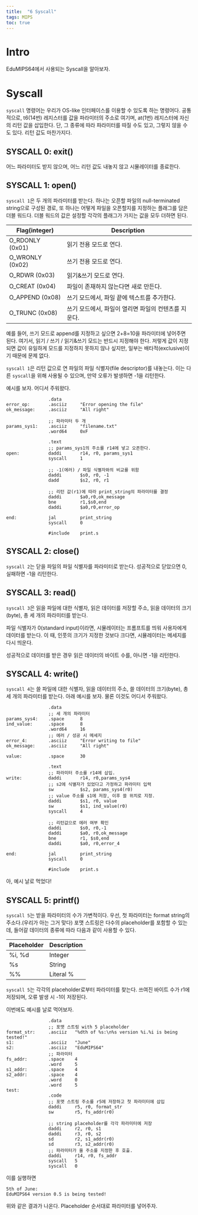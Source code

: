 ```yaml
---
title:  "6 Syscall"
tags: MIPS
toc: true
---
```


# Intro
EduMIPS64에서 사용되는 Syscall을 알아보자. 


# Syscall
`syscall` 명령어는 우리가 OS-like 인터페이스를 이용할 수 있도록 하는 명령어다. 공통적으로, t6(14번) 레지스터를 값을 파라미터의 주소로 여기며, at(1번) 레지스터에 자신의 리턴 값을 삽입한다. 단, 그 종류에 따라 파라미터를 따질 수도 있고, 그렇지 않을 수도 있다. 리턴 값도 마찬가지다.

## SYSCALL 0: exit()
어느 파라미터도 받지 않으며, 어느 리턴 값도 내놓지 않고 시뮬레이터를 종료한다.

## SYSCALL 1: open()
`syscall 1`은 두 개의 파라미터를 받는다. 하나는 오픈할 파일의 null-terminated string으로 구성된 경로, 또 하나는 어떻게 파일을 오픈할지를 지정하는 플래그를 담은 더블 워드다. 더블 워드의 값은 설정할 각각의 플래그가 가지는 값을 모두 더하면 된다.

Flag(integer) | Description
---|---
O_RDONLY (0x01) | 읽기 전용 모드로 연다.
O_WRONLY (0x02) | 쓰기 전용 모드로 연다.
O_RDWR (0x03) | 읽기&쓰기 모드로 연다.
O_CREAT (0x04) | 파일이 존재하지 않는다면 새로 만든다.
O_APPEND (0x08) | 쓰기 모드에서, 파일 끝에 텍스트를 추가한다.
O_TRUNC (0x08) | 쓰기 모드에서, 파일이 열리면 파일의 컨텐츠를 지운다.

예를 들어, 쓰기 모드로 append를 지정하고 싶으면 2+8=10을 파라미터에 넣어주면 된다. 여기서, 읽기 / 쓰기 / 읽기&쓰기 모드는 반드시 지정해야 한다. 저렇게 값이 지정되면 값이 유일하게 모드를 지정하지 못하지 않나 싶지만, 일부는 배타적(exclusive)이기 때문에 문제 없다.

`syscall 1`은 리턴 값으로 연 파일의 파일 식별자(file descriptor)를 내놓는다. 이는 다른 `syscall`을 위해 사용될 수 있으며, 만약 오류가 발생하면 -1을 리턴한다.

예시를 보자. 어디서 주워왔다.

                    .data
    error_op:       .asciiz     "Error opening the file"
    ok_message:     .asciiz     "All right"
    
                    ;; 파라미터 두 개
    params_sys1:    .asciiz     "filename.txt"
                    .word64     0xF
                    
                    .text
                    ;; params_sys1의 주소를 r14에 넣고 오픈한다.
    open:           daddi       r14, r0, params_sys1
                    syscall     1

                    ;; -1(에러) / 파일 식별자와의 비교를 위함
                    daddi       $s0, r0, -1
                    dadd        $s2, r0, r1
                    
                    ;; 리턴 값(r1)에 따라 print_string의 파라미터를 결정
                    daddi       $a0,r0,ok_message
                    bne         r1,$s0,end
                    daddi       $a0,r0,error_op

    end:            jal         print_string
                    syscall     0
                    
                    #include    print.s

## SYSCALL 2: close()
`syscall 2`는 닫을 파일의 파일 식별자를 파라미터로 받는다. 성공적으로 닫았으면 0, 실패하면 -1을 리턴한다. 

## SYSCALL 3: read()
`syscall 3`은 읽을 파일에 대한 식별자, 읽은 데이터를 저장할 주소, 읽을 데이터의 크기(byte), 총 세 개의 파라미터를 받는다.

파일 식별자가 0(standard input)이라면, 시뮬레이터는 프롬프트를 띄워 사용자에게 데이터를 받는다. 이 때, 인풋의 크기가 지정한 것보다 크다면, 시뮬레이터는 메세지를 다시 띄운다.

성공적으로 데이터를 받은 경우 읽은 데이터의 바이트 수를, 아니면 -1을 리턴한다. 

## SYSCALL 4: write()
`syscall 4`는 쓸 파일에 대한 식별자, 읽을 데이터의 주소, 쓸 데이터의 크기(byte), 총 세 개의 파라미터를 받는다. 아래 예시를 보자. 물론 이것도 어디서 주워왔다.

                    .data
                    ;; 세 개의 파라미터
    params_sys4:    .space      8
    ind_value:      .space      8
                    .word64     16
                    ;; 에러 / 성공 시 메세지
    error_4:        .asciiz     "Error writing to file"
    ok_message:     .asciiz     "All right"

    value:          .space      30

                    .text
                    ;; 파라미터 주소를 r14에 삽입.
    write:          daddi       r14, r0,params_sys4
                    ;; s2에 식별자가 있었다고 가정하고 파라미터 입력
                    sw          $s2, params_sys4(r0)
                    ;; value 주소를 s1에 저장, 이후 쓸 위치로 지정.
                    daddi       $s1, r0, value
                    sw          $s1, ind_value(r0)
                    syscall     4

                    ;; 리턴값으로 에러 여부 확인
                    daddi       $s0, r0,-1
                    daddi       $a0, r0,ok_message
                    bne         r1, $s0,end
                    daddi       $a0, r0,error_4

    end:            jal         print_string
                    syscall     0

                    #include    print.s

아, 예시 날로 먹었다!

## SYSCALL 5: printf()
`syscall 5`는 받을 파라미터의 수가 가변적이다. 우선, 첫 파라미터는 format string의 주소다.(우리가 아는 그거 맞다) 포맷 스트링은 다수의 placeholder를 포함할 수 있는데, 들어갈 데이터의 종류에 따라 다음과 같이 사용할 수 있다.

Placeholder | Description
---|---
%i, %d | Integer
%s | String
%% | Literal %

`syscall 5`는 각각의 placeholder로부터 파라미터를 찾는다. 쓰여진 바이트 수가 r1에 저장되며, 오류 발생 시 -1이 저장된다.

이번에도 예시를 날로 먹어보자.

                    .data
                    ;; 포맷 스트링 with 5 placeholder
    format_str:     .asciiz   "%dth of %s:\n%s version %i.%i is being tested!"
    s1:             .asciiz   "June"
    s2:             .asciiz   "EduMIPS64"
                    ;; 파라미터
    fs_addr:        .space    4
                    .word     5
    s1_addr:        .space    4
    s2_addr:        .space    4
                    .word     0
                    .word     5
    test:
                    .code
                    ;; 포맷 스트링 주소를 r5에 저장하고 첫 파라미터에 삽입
                    daddi     r5, r0, format_str
                    sw        r5, fs_addr(r0)
                    
                    ;; string placeholder를 각각 파라미터에 저장
                    daddi     r2, r0, s1
                    daddi     r3, r0, s2
                    sd        r2, s1_addr(r0)
                    sd        r3, s2_addr(r0)
                    ;; 파라미터가 올 주소를 지정한 후 호출. 
                    daddi     r14, r0, fs_addr
                    syscall   5
                    syscall   0

이를 실행하면

    5th of June:
    EduMIPS64 version 0.5 is being tested!

위와 같은 결과가 나온다. Placeholder 순서대로 파라미터를 넣어주자.
